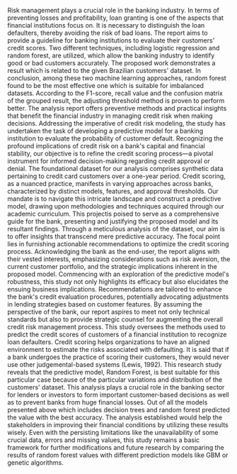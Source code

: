 Risk management plays a crucial role in the banking industry. In terms of preventing losses and profitability, loan granting is one of the aspects that financial institutions focus on. It is necessary to distinguish the loan defaulters, thereby avoiding the risk of bad loans. The report aims to provide a guideline for banking institutions to evaluate their customers' credit scores. Two different techniques, including logistic regression and random forest, are utilized, which allow the banking industry to identify good or bad customers accurately. The proposed work demonstrates a result which is related to the given Brazilian customers' dataset. In conclusion, among these two machine learning approaches, random forest found to be the most effective one which is suitable for imbalanced datasets. According to the F1-score, recall value and the confusion matrix of the grouped result, the adjusting threshold method is proven to perform better. The analysis report offers preventive methods and practical insights that benefit the financial industry in managing credit risk when making decisions.
Addressing the imperative of credit risk modeling, the study has undertaken the task of developing a predictive model for a banking institution to evaluate the probability of customer default. Recognizing the profound implications of credit risk on a bank's capital and financial stability, our objective is to refine the credit scoring process—a pivotal instrument for informed decision-making regarding credit approval or denial. The foundational dataset for our analysis comprises synthetic data pertaining to credit card customers over a one-year period. Credit scoring, as a nuanced practice, manifests in varying approaches across banks, characterized by distinct models, features, and approval thresholds. Our mandate is to navigate this intricate landscape and construct a predictive model, drawing upon methodologies and techniques acquired through our academic curriculum.
This projectis poised to serve as a comprehensive guide for the bank, presenting and justifying the proposed model and its resultant findings. Through a meticulous analysis of the dataset, our aim is to offer insights that transcend mere predictive accuracy. The focal point lies in furnishing actionable recommendations to optimize the credit scoring process. Acknowledging the bank as the end-user, the report aligns with their vested interests, emphasizing considerations such as risk aversion, the current
customer portfolio, and the strategic implications inherent in the proposed model. Commencing with an exploration of the predictive model's robustness, this study not only highlights its efficacy but also elucidates the ensuing business implications. Recommendations are tailored to enhance the bank's credit evaluation procedures, potentially advocating adjustments in lending strategies based on customer features. By assuming the perspective of the bank, our report aspires to meet not only technical standards but also to provide strategic counsel for augmenting the overall credit risk management process.
This study oversees the methods used to predict the credit scores of customers of a financial institution to recognize loan defaulters. Credit scoring helps organizations to have an aligned environment to estimate the risks associated with defaulting. It is said that if a bank undergoes the
practice of scoring their customers, they would never use other judgemental-based systems (Lewis, 1992). This research study reveals that the predictive model, Random Forest, is best suitable for this particular case because of the particular variations and distribution of the customers' dataset. This analysis plays a crucial role in the banking sector for lenders or investors to form important customer-based decisions as well as to prevent banks from huge financial losses. Out of all the models
presented above which includes decision trees and random forest predicted the value with the best accuracy.
The analysis established would help the stakeholders in improving their financial conditions by utilizing these results wisely. Even with the persisting limitations like the unavailability of some crucial data, errors and missing values, this study remains a basic framework for further modifications and future research by comparing the results of random forest values with different prediction models like GBM or genetic algorithms.
